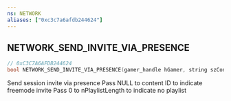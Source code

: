 ```yaml
---
ns: NETWORK
aliases: ["0xc3c7a6afdb244624"]
---
```

## NETWORK_SEND_INVITE_VIA_PRESENCE

```c
// 0xC3C7A6AFDB244624
bool NETWORK_SEND_INVITE_VIA_PRESENCE(gamer_handle hGamer, string szContentID, int nPlaylistLength, int nPlaylistCurrent);
```

Send session invite via presence Pass NULL to content ID to indicate freemode invite Pass 0 to nPlaylistLength to indicate no playlist

